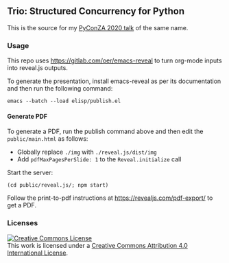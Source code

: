 ## Trio: Structured Concurrency for Python

This is the source for my
[PyConZA 2020 talk](https://2020.za.pycon.org/talks/23-trio-structured-concurrency-for-python/) of the same name.

### Usage

This repo uses https://gitlab.com/oer/emacs-reveal to turn org-mode inputs into
reveal.js outputs.

To generate the presentation, install emacs-reveal as per its documentation and
then run the following command:

```
emacs --batch --load elisp/publish.el
```

#### Generate PDF

To generate a PDF, run the publish command above and then edit the `public/main.html` as follows:
- Globally replace `./img` with `./reveal.js/dist/img`
- Add `pdfMaxPagesPerSlide: 1` to the `Reveal.initialize` call

Start the server:
```
(cd public/reveal.js/; npm start)
```

Follow the print-to-pdf instructions at https://revealjs.com/pdf-export/ to get
a PDF.

### Licenses

<a rel="license" href="http://creativecommons.org/licenses/by/4.0/"><img alt="Creative Commons License" style="border-width:0" src="https://i.creativecommons.org/l/by/4.0/88x31.png" /></a><br />This work is licensed under a <a rel="license" href="http://creativecommons.org/licenses/by/4.0/">Creative Commons Attribution 4.0 International License</a>.
